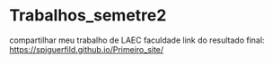 # Trabalhos_semetre2
compartilhar meu trabalho de LAEC faculdade
link do resultado final: https://spiguerfild.github.io/Primeiro_site/ 
